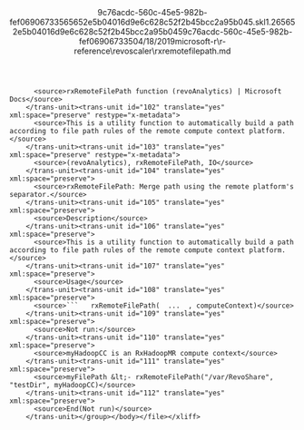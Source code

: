 <?xml version="1.0"?><xliff version="1.2" xmlns="urn:oasis:names:tc:xliff:document:1.2" xmlns:xsi="http://www.w3.org/2001/XMLSchema-instance" xsi:schemaLocation="urn:oasis:names:tc:xliff:document:1.2 xliff-core-1.2-transitional.xsd"><file datatype="xml" original="rxremotefilepath.md" source-language="en-US" target-language="en-US"><header><tool tool-id="mdxliff" tool-name="mdxliff" tool-version="1.0-d1654b2" tool-company="Microsoft" /><xliffext:skl_file_name xmlns:xliffext="urn:microsoft:content:schema:xliffextensions">9c76acdc-560c-45e5-982b-fef06906733565652e5b04016d9e6c628c52f2b45bcc2a95b045.skl</xliffext:skl_file_name><xliffext:version xmlns:xliffext="urn:microsoft:content:schema:xliffextensions">1.2</xliffext:version><xliffext:ms.openlocfilehash xmlns:xliffext="urn:microsoft:content:schema:xliffextensions">65652e5b04016d9e6c628c52f2b45bcc2a95b045</xliffext:ms.openlocfilehash><xliffext:ms.sourcegitcommit xmlns:xliffext="urn:microsoft:content:schema:xliffextensions">9c76acdc-560c-45e5-982b-fef069067335</xliffext:ms.sourcegitcommit><xliffext:ms.lasthandoff xmlns:xliffext="urn:microsoft:content:schema:xliffextensions">04/18/2019</xliffext:ms.lasthandoff><xliffext:ms.openlocfilepath xmlns:xliffext="urn:microsoft:content:schema:xliffextensions">microsoft-r\r-reference\revoscaler\rxremotefilepath.md</xliffext:ms.openlocfilepath></header><body><group id="content" extype="content"><trans-unit id="101" translate="yes" xml:space="preserve" restype="x-metadata">
          <source>rxRemoteFilePath function (revoAnalytics) | Microsoft Docs</source>
        </trans-unit><trans-unit id="102" translate="yes" xml:space="preserve" restype="x-metadata">
          <source>This is a utility function to automatically build a path according to file path rules of the remote compute context platform.</source>
        </trans-unit><trans-unit id="103" translate="yes" xml:space="preserve" restype="x-metadata">
          <source>(revoAnalytics), rxRemoteFilePath, IO</source>
        </trans-unit><trans-unit id="104" translate="yes" xml:space="preserve">
          <source>rxRemoteFilePath: Merge path using the remote platform's separator.</source>
        </trans-unit><trans-unit id="105" translate="yes" xml:space="preserve">
          <source>Description</source>
        </trans-unit><trans-unit id="106" translate="yes" xml:space="preserve">
          <source>This is a utility function to automatically build a path according to file path rules of the remote compute context platform.</source>
        </trans-unit><trans-unit id="107" translate="yes" xml:space="preserve">
          <source>Usage</source>
        </trans-unit><trans-unit id="108" translate="yes" xml:space="preserve">
          <source>```   rxRemoteFilePath(  ...  , computeContext)</source>
        </trans-unit><trans-unit id="109" translate="yes" xml:space="preserve">
          <source>Not run:</source>
        </trans-unit><trans-unit id="110" translate="yes" xml:space="preserve">
          <source>myHadoopCC is an RxHadoopMR compute context</source>
        </trans-unit><trans-unit id="111" translate="yes" xml:space="preserve">
          <source>myFilePath &lt;- rxRemoteFilePath("/var/RevoShare", "testDir", myHadoopCC)</source>
        </trans-unit><trans-unit id="112" translate="yes" xml:space="preserve">
          <source>End(Not run)</source>
        </trans-unit></group></body></file></xliff>